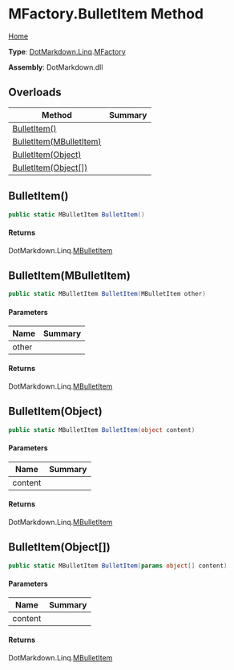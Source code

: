 # MFactory\.BulletItem Method

[Home](../../../../README.md)

**Type**: [DotMarkdown.Linq](../../README.md)\.[MFactory](../README.md)

**Assembly**: DotMarkdown\.dll

## Overloads

| Method | Summary |
| ------ | ------- |
| [BulletItem()](#DotMarkdown_Linq_MFactory_BulletItem) | |
| [BulletItem(MBulletItem)](#DotMarkdown_Linq_MFactory_BulletItem_DotMarkdown_Linq_MBulletItem_) | |
| [BulletItem(Object)](#DotMarkdown_Linq_MFactory_BulletItem_System_Object_) | |
| [BulletItem(Object\[\])](#DotMarkdown_Linq_MFactory_BulletItem_System_Object___) | |

## BulletItem\(\)<a name="DotMarkdown_Linq_MFactory_BulletItem"></a>

```csharp
public static MBulletItem BulletItem()
```

#### Returns

DotMarkdown\.Linq\.[MBulletItem](../../MBulletItem/README.md)

## BulletItem\(MBulletItem\)<a name="DotMarkdown_Linq_MFactory_BulletItem_DotMarkdown_Linq_MBulletItem_"></a>

```csharp
public static MBulletItem BulletItem(MBulletItem other)
```

#### Parameters

| Name | Summary |
| ---- | ------- |
| other | |

#### Returns

DotMarkdown\.Linq\.[MBulletItem](../../MBulletItem/README.md)

## BulletItem\(Object\)<a name="DotMarkdown_Linq_MFactory_BulletItem_System_Object_"></a>

```csharp
public static MBulletItem BulletItem(object content)
```

#### Parameters

| Name | Summary |
| ---- | ------- |
| content | |

#### Returns

DotMarkdown\.Linq\.[MBulletItem](../../MBulletItem/README.md)

## BulletItem\(Object\[\]\)<a name="DotMarkdown_Linq_MFactory_BulletItem_System_Object___"></a>

```csharp
public static MBulletItem BulletItem(params object[] content)
```

#### Parameters

| Name | Summary |
| ---- | ------- |
| content | |

#### Returns

DotMarkdown\.Linq\.[MBulletItem](../../MBulletItem/README.md)

